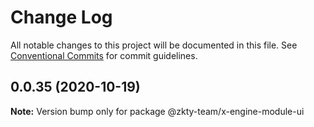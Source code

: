 # Change Log

All notable changes to this project will be documented in this file.
See [Conventional Commits](https://conventionalcommits.org) for commit guidelines.

## 0.0.35 (2020-10-19)

**Note:** Version bump only for package @zkty-team/x-engine-module-ui
